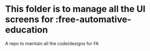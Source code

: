 # This folder is to manage all the UI screens for :free-automative-education
A repo to maintain all the code/designs for FA

